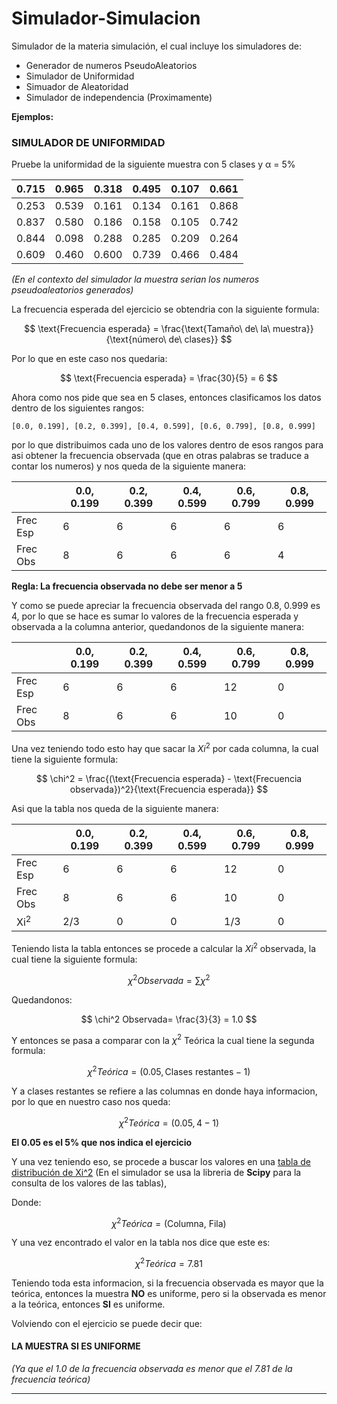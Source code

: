 # Simulador-Simulacion
Simulador de la materia simulación, el cual incluye los simuladores de:
- Generador de numeros PseudoAleatorios
- Simulador de Uniformidad
- Simuador de Aleatoridad
- Simulador de independencia (Proximamente)

**Ejemplos:**

### SIMULADOR DE UNIFORMIDAD 
Pruebe la uniformidad de la siguiente muestra con 5 clases y α = 5%

| 0.715 | 0.965 | 0.318 | 0.495 | 0.107 | 0.661 |
|-------|-------|-------|-------|-------|-------|
| 0.253 | 0.539 | 0.161 | 0.134 | 0.161 | 0.868 |
| 0.837 | 0.580 | 0.186 | 0.158 | 0.105 | 0.742 |
| 0.844 | 0.098 | 0.288 | 0.285 | 0.209 | 0.264 |
| 0.609 | 0.460 | 0.600 | 0.739 | 0.466 | 0.484 |

*(En el contexto del simulador la muestra serian los numeros pseudoaleatorios generados)*

La frecuencia esperada del ejercicio se obtendria con la siguiente formula:

$$ 
\text{Frecuencia esperada} = \frac{\text{Tamaño\ de\ la\ muestra}}{\text{número\ de\ clases}} 
$$

Por lo que en este caso nos quedaria:

$$
\text{Frecuencia esperada} = \frac{30}{5} = 6
$$

Ahora como nos pide que sea en 5 clases, entonces clasificamos los datos dentro de los siguientes rangos:

`[0.0, 0.199], [0.2, 0.399], [0.4, 0.599], [0.6, 0.799], [0.8, 0.999]`

por lo que distribuimos cada uno de los valores dentro de esos rangos para asi obtener la frecuencia observada (que en otras palabras se traduce a contar los numeros) y nos queda de la siguiente manera:

|       |0.0, 0.199|0.2, 0.399|0.4, 0.599|0.6, 0.799|0.8, 0.999|
|-------|-------|-------|-------|-------|-------|
|Frec Esp|6|6|6|6|6|
|Frec Obs|8|6|6|6|4|

**Regla: La frecuencia observada no debe ser menor a 5**

Y como se puede apreciar la frecuencia observada del rango 0.8, 0.999 es 4, por lo que se hace es sumar lo valores de la frecuencia esperada y observada a la columna anterior, quedandonos de la siguiente manera:

|       |0.0, 0.199|0.2, 0.399|0.4, 0.599|0.6, 0.799|0.8, 0.999|
|-------|-------|-------|-------|-------|-------|
|Frec Esp|6|6|6|12|0|
|Frec Obs|8|6|6|10|0|

Una vez teniendo todo esto hay que sacar la $Xi^2$ por cada columna, la cual tiene la siguiente formula:

$$
\chi^2 = \frac{(\text{Frecuencia esperada} - \text{Frecuencia observada})^2}{\text{Frecuencia esperada}}
$$

Asi que la tabla nos queda de la siguiente manera:

|       | 0.0, 0.199 | 0.2, 0.399 | 0.4, 0.599 | 0.6, 0.799 | 0.8, 0.999 |
|-------|------------|------------|------------|------------|------------|
| Frec Esp |6|6|6|12|0|
| Frec Obs |8|6|6|10|0|
| Xi<sup>2</sup>|2/3|0|0|1/3|0|

Teniendo lista la tabla entonces se procede a calcular la $Xi^2$ observada, la cual tiene la siguiente formula:

$$
\chi^2 Observada= \sum \chi^2
$$

Quedandonos:

$$
\chi^2 Observada= \frac{3}{3} = 1.0
$$

Y entonces se pasa a comparar con la $\chi^2$ Teórica la cual tiene la segunda formula:

$$
\chi^2 Teórica= (0.05, \text{Clases restantes}-1)
$$

Y a clases restantes se refiere a las columnas en donde haya informacion, por lo que en nuestro caso nos queda:

$$
\chi^2 Teórica= (0.05, 4-1)
$$

**El 0.05 es el 5% que nos indica el ejercicio**

Y una vez teniendo eso, se procede a buscar los valores en una [tabla de distribución de Xi^2](Tablas.pdf) (En el simulador se usa la libreria de **Scipy** para la consulta de los valores de las tablas), 

Donde:

$$
\chi^2 Teórica= (\text{Columna, Fila})
$$

Y una vez encontrado el valor en la tabla nos dice que este es:

$$
\chi^2 Teórica= 7.81
$$

Teniendo toda esta informacion, si la frecuencia observada es mayor que la teórica, entonces la muestra **NO** es uniforme, pero si la observada es menor a la teórica, entonces **SI** es uniforme. 

Volviendo con el ejercicio se puede decir que:

#### LA MUESTRA SI ES UNIFORME

*(Ya que el 1.0 de la frecuencia observada es menor que el 7.81 de la frecuencia teórica)*
***

